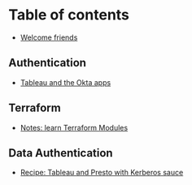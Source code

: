 # Table of contents

* [Welcome friends](README.md)

## Authentication

* [Tableau and the Okta apps](authentication/recipe-tableau-and-okta-saml.md)

## Terraform

* [Notes: learn Terraform Modules](terraform/notes-learn-terraform-modules.md)

## Data Authentication

* [Recipe: Tableau and Presto with Kerberos sauce](data-authentication/notes-adventures-in-kerberos-delegation.md)

